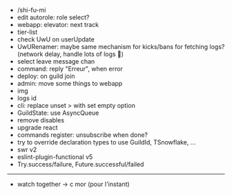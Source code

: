 - /shi-fu-mi
- edit autorole: role select?
- webapp: elevator: next track
- tier-list
- check UwU on userUpdate
- UwURenamer: maybe same mechanism for kicks/bans for fetching logs? (network delay, handle lots of logs :shrug:)
- select leave message chan
- command: reply "Erreur", when error
- deploy: on guild join
- admin: move some things to webapp
- img
- logs id
- cli: replace unset > with set empty option
- GuildState: use AsyncQueue
- remove disables
- upgrade react
- commands register: unsubscribe when done?
- try to override declaration types to use GuildId, TSnowflake, ...
- swr v2
- eslint-plugin-functional v5
- Try.success/failure, Future.successful/failed

---

- watch together -> c mor (pour l'instant)
